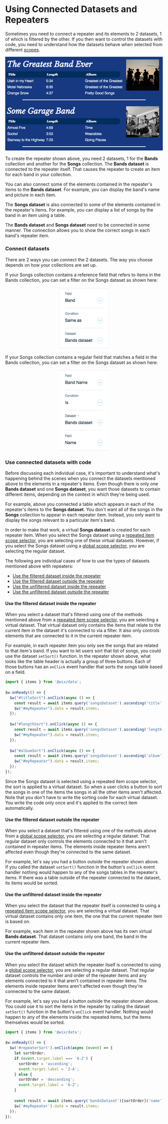 # Using Connected Datasets and Repeaters



Sometimes you need to connect a repeater and its elements to 2 datasets, 1 of which is filtered by the other. If you then want to control the datasets with code, you need to understand how the datasets behave when selected from different [scopes](https://dev.wix.com/docs/velo/velo-only-apis/$w/repeater/selector-scope).


![Band Repeater Example](images/bandImage.png)

</div>

To create the repeater shown above, you need 2 datasets, 1 for the **Bands** collection and another for the **Songs** collection. The **Bands dataset** is connected to the repeater itself. That causes the repeater to create an item for each band in your collection. 

You can also connect some of the elements contained in the repeater's items to the **Bands dataset**. For example, you can display the band's name and picture in each item. 

The **Songs dataset** is also connected to some of the elements contained in the repeater's items. For example, you can display a list of songs by the band in an item using a table.

The **Bands dataset** and **Songs dataset** need to be connected in some manner. The connection allows you to show the correct songs in each band's repeater item.

### Connect datasets

There are 2 ways you can connect the 2 datasets. The way you choose depends on how your collections are set up. 

If your Songs collection contains a reference field that refers to items in the Bands collection, you can set a filter on the Songs dataset as shown here:

<div style="text-align:center">

![song data](images/songData.png)

</div>

If your Songs collection contains a regular field that matches a field in the Bands collection, you can set a filter on the Songs dataset as shown here:

<div style="text-align:center">

![song band](images/songBand.png)

</div>

### Use connected datasets with code

Before discussing each individual case, it's important to understand what's happening behind the scenes when you connect the datasets mentioned above to the elements in a repeater's items. Even though there is only one **Bands dataset** and one **Songs dataset**, you want those datasets to contain different items, depending on the context in which they're being used. 

For example, above you connected a table which appears in each of the repeater's items to the **Songs dataset**. You don't want all of the songs in the **Songs** collection to appear in each repeater item. Instead, you only want to display the songs relevant to a particular item's band. 

In order to make that work, a virtual **Songs dataset** is created for each repeater item. When you select the Songs dataset using a [repeated item scope selector](https://dev.wix.com/docs/velo/velo-only-apis/$w/repeater/selector-scope#velo-only-apis_$w_repeater_repeated-item-scope), you are selecting one of these virtual datasets. However, if you select the Songs dataset using a [global scope selector](https://dev.wix.com/docs/velo/velo-only-apis/$w/repeater/selector-scope#velo-only-apis_$w_repeater_global-scope), you are selecting the regular dataset.  

The following are individual cases of how to use the types of datasets mentioned above with repeaters:

*   [Use the filtered dataset inside the repeater](https://dev.wix.com/docs/velo/velo-only-apis$w#velo-only-apis_$w_repeater_use-the-filtered-dataset-inside-the-repeater)
*   [Use the filtered dataset outside the repeater](https://dev.wix.com/docs/velo/velo-only-apis$w#velo-only-apis_$w_repeater_use-the-filtered-dataset-outside-the-repeater)
*   [Use the unfiltered dataset inside the repeater](https://dev.wix.com/docs/velo/velo-only-apis$w#velo-only-apis_$w_repeater_use-the-unfiltered-dataset-inside-the-repeater)
*   [Use the unfiltered dataset outside the repeater](https://dev.wix.com/docs/velo/velo-only-apis$w#velo-only-apis_$w_repeater_use-the-unfiltered-dataset-outside-the-repeater)

#### Use the filtered dataset inside the repeater

When you select a dataset that's filtered using one of the methods mentioned above from a [repeated item scope selector](https://dev.wix.com/docs/velo/velo-only-apis/$w/repeater/selector-scope#velo-only-apis_$w_repeater_repeated-item-scope), you are selecting a virtual dataset. That virtual dataset only contains the items that relate to the current item in the dataset it's connected to via a filter. It also only controls elements that are connected to it in the current repeater item.

For example, in each repeater item you only see the songs that are related to that item's band. If you want to let users sort that list of songs, you could use the dataset `setSort()` function. In the repeater shown above, what looks like the table header is actually a group of three buttons. Each of those buttons has an `onClick` event handler that sorts the songs table based on a field.

```javascript
import { items } from '@wix/data';

$w.onReady(() => {
  $w("#titleSort").onClick(async () => {
    const result = await items.query('songsDataset').ascending('title').find();
    $w("#myRepeater").data = result.items;
  });

  $w("#lengthSort").onClick(async () => {
    const result = await items.query('songsDataset').ascending('length').find();
    $w("#myRepeater").data = result.items;
  });

  $w("#albumSort").onClick(async () => {
    const result = await items.query('songsDataset').ascending('album').find();
    $w("#myRepeater").data = result.items;
  });
});
```

Since the Songs dataset is selected using a repeated item scope selector, the sort is applied to a virtual dataset. So when a user clicks a button to sort the songs in one of the items the songs in all the other items aren't affected. Note that you don't have to write the sorting code for each virtual dataset. You write the code only once and it's applied to the correct item automatically. 

#### Use the filtered dataset outside the repeater

When you select a dataset that's filtered using one of the methods above from a [global scope selector](https://dev.wix.com/docs/velo/velo-only-apis/$w/repeater/selector-scope#velo-only-apis_$w_repeater_global-scope), you are selecting a regular dataset. That regular dataset only controls the elements connected to it that aren't contained in repeater items. The elements inside repeater items aren't affected even though they're connected to the same dataset.

For example, let's say you had a button outside the repeater shown above. If you called the dataset `setSort()` function in the button's `onClick` event handler nothing would happen to any of the songs tables in the repeater's items. If there was a table outside of the repeater connected to the dataset, its items would be sorted.

#### Use the unfiltered dataset inside the repeater

When you select the dataset that the repeater itself is connected to using a [repeated item scope selector](https://dev.wix.com/docs/velo/velo-only-apis/$w/repeater/selector-scope#velo-only-apis_$w_repeater_repeated-item-scope), you are selecting a virtual dataset. That virtual dataset contains only one item, the one that the current repeater item is based on.

For example, each item in the repeater shown above has its own virtual **Bands dataset**. That dataset contains only one band, the band in the current repeater item.

#### Use the unfiltered dataset outside the repeater

When you select the dataset which the repeater itself is connected to using a [global scope selector](https://dev.wix.com/docs/velo/velo-only-apis/$w/repeater/selector-scope#velo-only-apis_$w_repeater_global-scope), you are selecting a regular dataset. That regular dataset controls the number and order of the repeater items and any elements connected to it that aren't contained in repeater items. The elements inside repeater items aren't affected even though they're connected to the same dataset.

For example, let's say you had a button outside the repeater shown above. You could use it to sort the items in the repeater by calling the dataset `setSort()` function in the button's `onClick` event handler. Nothing would happen to any of the elements inside the repeated items, but the items themselves would be sorted.

```javascript
import { items } from '@wix/data';

$w.onReady(() => {
  $w('#repeaterSort').onClick(async (event) => {
    let sortOrder;
    if (event.target.label === 'A-Z') {
      sortOrder = 'ascending';
      event.target.label = 'Z-A';
    } else {
      sortOrder = 'descending';
      event.target.label = 'A-Z';
    }

    const result = await items.query('bandsDataset')[sortOrder]('name').find();
    $w('#myRepeater').data = result.items;
  });
});
```